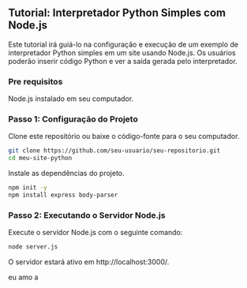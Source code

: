 ## Tutorial: Interpretador Python Simples com Node.js

<p>Este tutorial irá guiá-lo na configuração e execução de um exemplo de interpretador Python simples em um site usando Node.js. Os usuários poderão inserir código Python e ver a saída gerada pelo interpretador.</p>

### Pre requisitos

<p>Node.js instalado em seu computador. </p>

### Passo 1: Configuração do Projeto

<p>Clone este repositório ou baixe o código-fonte para o seu computador.</p>

```sh
git clone https://github.com/seu-usuario/seu-repositorio.git
cd meu-site-python
```

<p>Instale as dependências do projeto.</p>

```sh
npm init -y
npm install express body-parser
```

### Passo 2: Executando o Servidor Node.js

<p>Execute o servidor Node.js com o seguinte comando:</p>

```sh
node server.js
```

<p>O servidor estará ativo em http://localhost:3000/.</p>

eu amo a 
